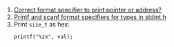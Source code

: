  1. [Correct format specifier to print pointer or address?](https://stackoverflow.com/questions/9053658/correct-format-specifier-to-print-pointer-or-address)
 2. [Printf and scanf format specifiers for types in stdint.h][1]
 3. Print `size_t` as hex:
    ```
    printf("%zx", val);
    ```
    
[1]: https://en.wikipedia.org/wiki/C_data_types#inttypes.h
